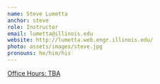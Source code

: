 ```yaml
---
name: Steve Lumetta
anchor: steve
role: Instructor
email: lumetta@illinois.edu
website: http://lumetta.web.engr.illinois.edu/
photo: assets/images/steve.jpg
pronouns: he/him/his
---
```


[Office Hours: TBA](#TODO)